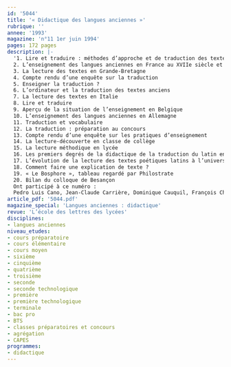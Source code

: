 ```yaml
---
id: '5044'
title: '« Didactique des langues anciennes »'
rubrique: ''
annee: '1993'
magazine: 'n°11 1er juin 1994'
pages: 172 pages
description: |-
  '1. Lire et traduire : méthodes d’approche et de traduction des textes grecs et latins en Europe
  2. L’enseignement des langues anciennes en France au XVIIe siècle et au XVIIIe siècle
  3. La lecture des textes en Grande-Bretagne
  4. Compte rendu d’une enquête sur la traduction
  5. Enseigner la traduction ?
  6. L’ordinateur et la traduction des textes anciens
  7. La lecture des textes en Italie
  8. Lire et traduire
  9. Aperçu de la situation de l’enseignement en Belgique
  10. L’enseignement des langues anciennes en Allemagne
  11. Traduction et vocabulaire
  12. La traduction : préparation au concours
  13. Compte rendu d’une enquête sur les pratiques d’enseignement
  14. La lecture-découverte en classe de collège
  15. La lecture méthodique en lycée
  16. Les premiers degrés de la didactique de la traduction du latin en Espagne
  17. L’évolution de la lecture des textes poétiques latins à l’université en France
  18. Comment faire une explication de texte ?
  19. « Le Bosphore », tableau regardé par Philostrate
  20. Bilan du colloque de Besançon
  Ont participé à ce numéro :
  Pedro Luis Cano, Jean-Claude Carrière, Dominique Cauquil, François Charpin, Cécile Daude, Nicole Fick, Jean-Yves Guillaumin, Marius Lavency, Albert Léonard, Marguerite Minonzio, Pierre Monat, Claude Mossé, Claire Muckensturm-Poulle, Silvana Rocca, James Roy, Klaus Sallmann, Monique Van Overbeke, Anne Videau-Delibes et Edzard Visser'
article_pdf: '5044.pdf'
magazine_special: 'Langues anciennes : didactique'
revue: 'L’école des lettres des lycées'
disciplines:
- langues anciennes
niveau_etudes:
- cours préparatoire
- cours élémentaire
- cours moyen
- sixième
- cinquième
- quatrième
- troisième
- seconde
- seconde technologique
- première
- première technologique
- terminale
- bac pro
- BTS
- classes préparatoires et concours
- agrégation
- CAPES
programmes:
- didactique
---
```

